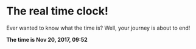 # The real time clock!

Ever wanted to know what the time is? Well, your journey is about to end!

**The time is Nov 20, 2017, 09:52**